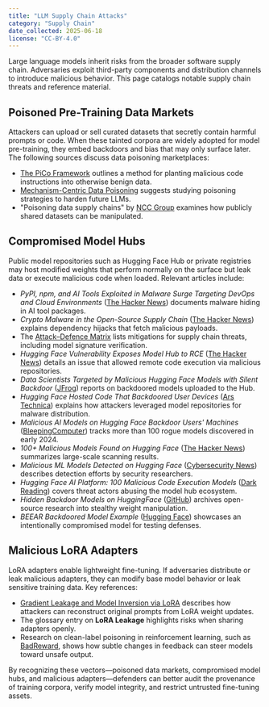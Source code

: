 ```yaml
---
title: "LLM Supply Chain Attacks"
category: "Supply Chain"
date_collected: 2025-06-18
license: "CC-BY-4.0"
---
```


Large language models inherit risks from the broader software supply chain. Adversaries exploit third-party components and distribution channels to introduce malicious behavior. This page catalogs notable supply chain threats and reference material.

## Poisoned Pre-Training Data Markets

Attackers can upload or sell curated datasets that secretly contain harmful prompts or code. When these tainted corpora are widely adopted for model pre-training, they embed backdoors and bias that may only surface later. The following sources discuss data poisoning marketplaces:

- [The PiCo Framework](../training-alignment/pico.md) outlines a method for planting malicious code instructions into otherwise benign data.
- [Mechanism-Centric Data Poisoning](../training-alignment/mechanism-centric-poisoning.md) suggests studying poisoning strategies to harden future LLMs.
- "Poisoning data supply chains" by [NCC Group](https://research.nccgroup.com/2022/12/05/exploring-prompt-injection-attacks/) examines how publicly shared datasets can be manipulated.

## Compromised Model Hubs

Public model repositories such as Hugging Face Hub or private registries may host modified weights that perform normally on the surface but leak data or execute malicious code when loaded. Relevant articles include:

- *PyPI, npm, and AI Tools Exploited in Malware Surge Targeting DevOps and Cloud Environments* ([The Hacker News](hackernews-pypi.html)) documents malware hiding in AI tool packages.
- *Crypto Malware in the Open-Source Supply Chain* ([The Hacker News](thehackernews-dependency-hijack.html)) explains dependency hijacks that fetch malicious payloads.
- The [Attack–Defence Matrix](../attack-defense-matrix.md) lists mitigations for supply chain threats, including model signature verification.
 - *Hugging Face Vulnerability Exposes Model Hub to RCE* ([The Hacker News](thehackernews-hugging-face-vulnerability.html)) details an issue that allowed remote code execution via malicious repositories.
 - *Data Scientists Targeted by Malicious Hugging Face Models with Silent Backdoor* ([JFrog](jfrog-silent-backdoor.html)) reports on backdoored models uploaded to the Hub.
 - *Hugging Face Hosted Code That Backdoored User Devices* ([Ars Technica](arstechnica-hf-backdoor.html)) explains how attackers leveraged model repositories for malware distribution.
 - *Malicious AI Models on Hugging Face Backdoor Users' Machines* ([BleepingComputer](bleepingcomputer-huggingface-backdoor.html)) tracks more than 100 rogue models discovered in early 2024.
 - *100+ Malicious Models Found on Hugging Face* ([The Hacker News](thehackernews-100-malicious-models.html)) summarizes large-scale scanning results.
 - *Malicious ML Models Detected on Hugging Face* ([Cybersecurity News](cybersecuritynews-huggingface.html)) describes detection efforts by security researchers.
 - *Hugging Face AI Platform: 100 Malicious Code Execution Models* ([Dark Reading](darkreading-malicious-models.html)) covers threat actors abusing the model hub ecosystem.
 - *Hidden Backdoor Models on HuggingFace* ([GitHub](hidden-backdoor-models-hf.html)) archives open-source research into stealthy weight manipulation.
 - *BEEAR Backdoored Model Example* ([Hugging Face](beear-backdoored-model3.html)) showcases an intentionally compromised model for testing defenses.

## Malicious LoRA Adapters

LoRA adapters enable lightweight fine-tuning. If adversaries distribute or leak malicious adapters, they can modify base model behavior or leak sensitive training data. Key references:

- [Gradient Leakage and Model Inversion via LoRA](../inference/gradient-leakage-inversion.md) describes how attackers can reconstruct original prompts from LoRA weight updates.
- The glossary entry on **LoRA Leakage** highlights risks when sharing adapters openly.
- Research on clean-label poisoning in reinforcement learning, such as [BadReward](../training-alignment/reinforcement-learning-alignment-attacks.md#badreward-clean-label-poisoning), shows how subtle changes in feedback can steer models toward unsafe output.

By recognizing these vectors—poisoned data markets, compromised model hubs, and malicious adapters—defenders can better audit the provenance of training corpora, verify model integrity, and restrict untrusted fine-tuning assets.


